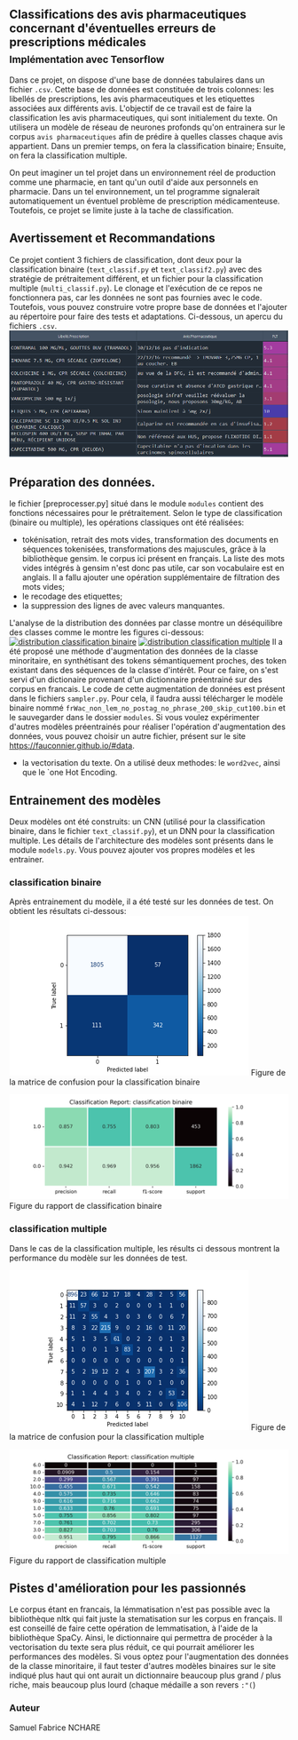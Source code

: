 ## Classifications des avis pharmaceutiques concernant d'éventuelles erreurs de prescriptions médicales<br><sub>Implémentation avec Tensorflow</sub>

Dans ce projet, on dispose d'une base de données tabulaires dans un fichier `.csv`. Cette base de données est constituée de trois colonnes: les libellés de prescriptions, les avis pharmaceutiques et les etiquettes associées aux différents avis.
L'objectif de ce travail est de faire la classification les avis pharmaceutiques, qui sont initialement du texte. On utilisera un modèle de réseau de neurones profonds qu'on entrainera sur le corpus `avis pharmaceutiques` afin de prédire à quelles classes
chaque avis appartient. Dans un premier temps, on fera la classification binaire; Ensuite, on fera la classification multiple.

On peut imaginer un tel projet dans un environnement réel de production comme une pharmacie, en tant qu'un outil d'aide aux personnels en pharmacie. Dans un tel environnement, un tel programme signalerait automatiquement un éventuel problème de prescription
médicamenteuse. Toutefois, ce projet se limite juste à la tache de classification.

## Avertissement et Recommandations

Ce projet contient 3 fichiers de classification, dont deux pour la classification binaire (`text_classif.py` et `text_classif2.py`) avec des stratégie de prétraitement différent, et un fichier pour la classification multiple (`multi_classif.py`).
Le clonage et l'exécution de ce repos ne fonctionnera pas, car les données ne sont pas fournies avec le code. Toutefois, vous pouvez construire votre propre base de données et l'ajouter au répertoire pour faire des tests et adaptations.
Ci-dessous, un apercu du fichiers `.csv`.
<a href="./graphics/apercu_df.png"><img alt="apercu des données" src="./graphics/apercu_df.png"></img></a>



## Préparation des données.

le fichier [preprocesser.py] situé dans le module `modules` contient des fonctions nécessaires pour le prétraitement. Selon le type de classification (binaire ou multiple), les opérations classiques ont été réalisées:
- tokénisation, retrait des mots vides, transformation des documents en séquences tokenisées, transformations des majuscules, grâce à la bibliothèque gensim.
  le corpus ici présent en français. La liste des mots vides intégrés à gensim n'est donc pas utile, car son vocabulaire est en anglais. Il a fallu ajouter une opération supplémentaire de filtration des mots vides;
- le recodage des etiquettes;
- la suppression des lignes de avec valeurs manquantes.

L'analyse de la distribution des données par classe montre un déséquilibre des classes comme le montre les figures ci-dessous:
<a href="./graphics/distribution_classifBinaire.png"><img alt="distribution classification binaire" src="./graphics/distribution_classifBinaire.png.png"></img></a>
<a href="./graphics/distribution_multiclasse.png"><img alt="distribution classification multiple" src="./graphics/distribution_multiclasse.png.png"></img></a>
Il a été proposé une méthode d'augmentation des données de la classe minoritaire, en synthétisant des tokens sémantiquement proches, des token existant dans des séquences de la classe d'intérêt. Pour ce faire, on s'est servi 
d'un dictionaire provenant d'un dictionnaire préentrainé sur des corpus en francais. Le code de cette augmentation de données est présent dans le fichiers `sampler.py`. Pour cela, il faudra aussi télécharger le modèle binaire
nommé `frWac_non_lem_no_postag_no_phrase_200_skip_cut100.bin` et le sauvegarder dans le dossier `modules`. Si vous voulez expérimenter d'autres modèles préentrainés pour réaliser l'opération d'augmentation des données, vous pouvez choisir
un autre fichier, présent sur le site https://fauconnier.github.io/#data.

- la vectorisation du texte. On a utilisé deux methodes: le `word2vec`, ainsi que le `one Hot Encoding. 

## Entrainement des modèles
Deux modèles ont été construits: un CNN (utilisé pour la classification binaire, dans le fichier `text_classif.py`), et un DNN pour la classification multiple.
Les détails de l'architecture des modèles sont présents dans le module `models.py`. Vous pouvez ajouter vos propres modèles et les entrainer.

### classification binaire
Après entrainement du modèle, il a été testé sur les données de test. On obtient les résultats ci-dessous:
<a href="./graphics/cf_binaryClassif.png"><img alt="matrice de confusion classification binaire" src="./graphics/cf_binaryClassif.png"></img></a>
Figure de la matrice de confusion pour la classification binaire

<a href="./graphics/clr_binaryClassif.png"><img alt="rapport de classification binaire" src="./graphics/clr_binaryClassif.png"></img></a>
Figure du rapport de classification binaire

### classification multiple
Dans le cas de la classification multiple, les résults ci dessous montrent la performance du modèle sur les données de test.

<a href="./graphics/cf_multiClassif.png"><img alt="matrice de confusion classification multiple" src="./graphics/cf_multiClassif.png"></img></a>
Figure de la matrice de confusion pour la classification multiple

<a href="./graphics/clr_multiClassif.png"><img alt="rapport de classification multiple" src="./graphics/clr_multiClassif.png"></img></a>
Figure du rapport de classification multiple

## Pistes d'amélioration pour les passionnés
Le corpus étant en francais, la lémmatisation n'est pas possible avec la bibliothèque nltk qui fait juste la stematisation sur les corpus en français. Il est conseillé de faire cette opération de lemmatisation, à l'aide de la bibliothèque SpaCy.
Ainsi, le dictionnaire qui permettra de procéder à la vectorisation du texte sera plus réduit, ce qui pourrait améliorer les performances des modèles.
Si vous optez pour l'augmentation des données de la classe minoritaire, il faut tester d'autres modèles binaires sur le site indiqué plus haut qui ont aurait un dictionnaire beaucoup plus grand / plus riche, mais beaucoup plus lourd (chaque médaille a son revers `:"(`)

### Auteur
Samuel Fabrice NCHARE